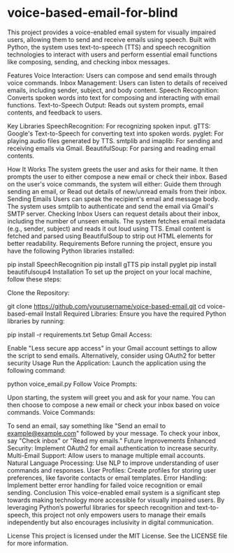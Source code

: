 # voice-based-email-for-blind
This project provides a voice-enabled email system for visually impaired users, allowing them to send and receive emails using speech. Built with Python, the system uses text-to-speech (TTS) and speech recognition technologies to interact with users and perform essential email functions like composing, sending, and checking inbox messages.

Features
Voice Interaction: Users can compose and send emails through voice commands.
Inbox Management: Users can listen to details of received emails, including sender, subject, and body content.
Speech Recognition: Converts spoken words into text for composing and interacting with email functions.
Text-to-Speech Output: Reads out system prompts, email contents, and feedback to users.


Key Libraries
SpeechRecognition: For recognizing spoken input.
gTTS: Google's Text-to-Speech for converting text into spoken words.
pyglet: For playing audio files generated by TTS.
smtplib and imaplib: For sending and receiving emails via Gmail.
BeautifulSoup: For parsing and reading email contents.


How It Works
The system greets the user and asks for their name.
It then prompts the user to either compose a new email or check their inbox.
Based on the user's voice commands, the system will either:
Guide them through sending an email, or
Read out details of new/unread emails from their inbox.
Sending Emails
Users can speak the recipient's email and message body.
The system uses smtplib to authenticate and send the email via Gmail's SMTP server.
Checking Inbox
Users can request details about their inbox, including the number of unseen emails.
The system fetches email metadata (e.g., sender, subject) and reads it out loud using TTS.
Email content is fetched and parsed using BeautifulSoup to strip out HTML elements for better readability.
Requirements
Before running the project, ensure you have the following Python libraries installed:

pip install SpeechRecognition
pip install gTTS
pip install pyglet
pip install beautifulsoup4
Installation
To set up the project on your local machine, follow these steps:

Clone the Repository:

git clone https://github.com/yourusername/voice-based-email.git
cd voice-based-email
Install Required Libraries: Ensure you have the required Python libraries by running:

pip install -r requirements.txt
Setup Gmail Access:

Enable "Less secure app access" in your Gmail account settings to allow the script to send emails.
Alternatively, consider using OAuth2 for better security
Usage
Run the Application: Launch the application using the following command:

python voice_email.py
Follow Voice Prompts:

Upon starting, the system will greet you and ask for your name.
You can then choose to compose a new email or check your inbox based on voice commands.
Voice Commands:

To send an email, say something like "Send an email to example@example.com" followed by your message.
To check your inbox, say "Check inbox" or "Read my emails."
Future Improvements
Enhanced Security: Implement OAuth2 for email authentication to increase security.
Multi-Email Support: Allow users to manage multiple email accounts.
Natural Language Processing: Use NLP to improve understanding of user commands and responses.
User Profiles: Create profiles for storing user preferences, like favorite contacts or email templates.
Error Handling: Implement better error handling for failed voice recognition or email sending.
Conclusion
This voice-enabled email system is a significant step towards making technology more accessible for visually impaired users. By leveraging Python’s powerful libraries for speech recognition and text-to-speech, this project not only empowers users to manage their emails independently but also encourages inclusivity in digital communication.

License
This project is licensed under the MIT License. See the LICENSE file for more information.
